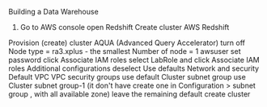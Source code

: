 Building a Data Warehouse
1. Go to AWS console open Redshift
Create cluster AWS Redshift

Provision (create) cluster
AQUA (Advanced Query Accelerator) turn off
Node type = ra3.xplus - the smallest
Number of node = 1
awsuser
set password
click Associate IAM roles select
 LabRole and click Associate IAM roles
Additional configurations deselect
 Use defaults
Network and security
Default VPC
VPC security groups use default
Cluster subnet group use Cluster subnet group-1 (it don't have create one in Configuration > subnet group , with all available zone)
leave the remaining default
create cluster